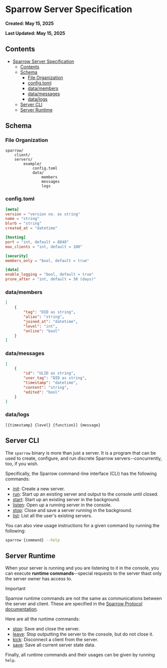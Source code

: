 # Sparrow Server Specification

**Created: May 15, 2025**

**Last Updated: May 15, 2025**

## Contents

- [Sparrow Server Specification](#sparrow-server-specification)
  - [Contents](#contents)
  - [Schema](#schema)
    - [File Organization](#file-organization)
    - [config.toml](#configtoml)
    - [data/members](#datamembers)
    - [data/messages](#datamessages)
    - [data/logs](#datalogs)
  - [Server CLI](#server-cli)
  - [Server Runtime](#server-runtime)

## Schema

### File Organization

```
sparrow/
    client/
    servers/
        example/
            config.toml
            data/
                members
                messages
                logs
```

### config.toml

```toml
[meta]
version = "version no. as string"
name = "string"
blurb = "string"
created_at = "datetime"

[hosting]
port = "int, default = 8848"
max_clients = "int, default = 100"

[security]
members_only = "bool, default = true"

[data]
enable_logging = "bool, default = true"
prune_after = "int, default = 30 (days)"
```

### data/members

```json
[
    {
        "tag": "DID as string",
        "alias": "string",
        "joined_at": "datetime",
        "level": "int",
        "online": "bool"
    }
]
```

### data/messages

```json
[
    {
        "id": "ULID as string",
        "user_tag": "DID as string",
        "timestamp": "datetime",
        "content": "string",
        "edited": "bool"
    }
]
```

### data/logs

```log
[{timestamp} {level} {function}] {message} 
```

## Server CLI

The ```sparrow``` binary is more than just a server. It is a program that can be used to create, configure, and run discrete Sparrow servers--concurrently, too, if you wish.

Specifically, the Sparrow command-line interface (CLI) has the following commands:
- [init](cli/init.md): Create a new server.
- [run](cli/run.md): Start up an existing server and output to the console until closed.
- [start](cli/start.md): Start up an existing server in the background.
- [listen](cli/listen.md): Open up a running server in the console.
- [stop](cli/stop.md): Close and save a server running in the background.
- [list](cli/list.md): List all the user's existing servers.

You can also view usage instructions for a given command by running the following:

```bash
sparrow {command} --help
```

## Server Runtime
When your server is running and you are listening to it in the console, you can execute **runtime commands**--special requests to the server thast only the server owner has access to.

> [!IMPORTANT]
> Sparrow runtime commands are not the same as communications between the server and client. These are specified in the [Sparrow Protocol documentation](../protocol/README.md).

Here are all the runtime commands:
- [stop](runtime/stop.md): Save and close the server.
- [leave](runtime/leave.md): Stop outputting the server to the console, but do not close it.
- [kick](runtime/kick.md): Disconnect a client from the server.
- [save](runtime/save.md): Save all current server state data.

Finally, all runtime commands and their usages can be given by running ```help```.